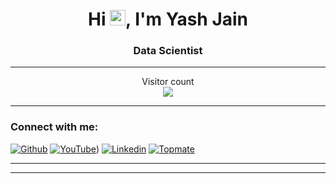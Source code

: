 <!--<p align="center"><img src="https://media.giphy.com/media/hvRJCLFzcasrR4ia7z/giphy.gif" width="25px"></p>-->
<h1 align="center">Hi <img src="https://media.giphy.com/media/hvRJCLFzcasrR4ia7z/giphy.gif" width="25px">, I'm Yash Jain</h1>
<h3 align="center">Data Scientist</h3>

------------

<p align="center"> 
  Visitor count<br>
  <img src="https://profile-counter.glitch.me/deepansh946/count.svg" />
</p>

<!--<h3 align="center">A self-taught programmer 😜</h3>-->

<!--<img alt="GIF" width="400" height="320" src="https://github.com/yash0307jain/yash0307jain/blob/main/code.gif"/>-->
<!--<img align="right" alt="Coder GIF" width="425" height="325" src="https://media.giphy.com/media/SWoSkN6DxTszqIKEqv/giphy.gif">-->


------------

### Connect with me:

<!--
<a href="https://topmate.io/yash0307jain" target="blank">
    <img alt="Yash's Topmate" height="30" width="30" src="https://topmate.io/_next/image?url=%2Fimages%2Fcommon%2Ftopmate-dark.svg&w=1080&q=90&dpl=dpl_89mTJP1mwBaEA3GTdGktfMJavt1A" />
    Topmate
</a>

<a href="https://linkedin.com/in/yash0307jain" target="blank">
    <img alt="Yash's LinkedIn" height="30" width="30" src="https://www.svgrepo.com/show/448234/linkedin.svg" />
    Linkedin
</a>
-->

[![Github](https://img.shields.io/badge/-Github-000?style=flat&logo=Github&logoColor=white)](https://github.com/yash0307jain)
[![YouTube](https://img.shields.io/badge/-YouTube-red?style=flat&logo=YouTube&logoColor=white)](https://www.youtube.com/@yash0307jain))
[![Linkedin](https://img.shields.io/badge/-LinkedIn-blue?style=flat&logo=linkedin&logoColor=white)](https://www.linkedin.com/in/yash0307jain)
[![Topmate](https://img.shields.io/badge/-Topmate-orange?style=flat&logo=topmate&logoColor=white)](https://topmate.io/yash0307jain)

<!--
### Have a look to my Quora space:

<a href="https://algomart.quora.com" target="blank">
    <img alt="Yash's Quora" height="30" width="30" src="https://gist.githubusercontent.com/wxmerkt/9509091/raw/eacd6c15da46a160cf24c7bf2970bb2082640da4/quora_icon.svg" />
</a>
<a href="https://codehere.quora.com" target="blank">
    <img alt="Yash's Quora" height="30" width="30" src="https://gist.githubusercontent.com/wxmerkt/9509091/raw/eacd6c15da46a160cf24c7bf2970bb2082640da4/quora_icon.svg" />
</a>
<a href="https://tensorhub.quora.com" target="blank">
    <img alt="Yash's Quora" height="30" width="30" src="https://gist.githubusercontent.com/wxmerkt/9509091/raw/eacd6c15da46a160cf24c7bf2970bb2082640da4/quora_icon.svg" />
</a>
-->

------------

<!-- ### 📈 My GitHub Stats -->
<!--
<h2 align="center">📈 My GitHub Stats</h2>

<p align="center">
    <img alt="yash0307jain" height="190" src="https://github-readme-stats.vercel.app/api?username=yash0307jain&show_icons=true" />
    <img alt="yash0307jain" height="190" src="https://github-readme-stats.vercel.app/api/top-langs/?username=yash0307jain&layout=compact&hide=css,html,matlab&langs_count=10" />
</p>
--->
------------

